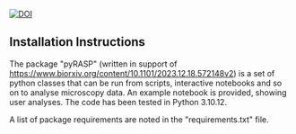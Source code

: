 [![DOI](https://zenodo.org/badge/DOI/10.5281/zenodo.10688876.svg)](https://doi.org/10.5281/zenodo.10688876)


## Installation Instructions

The package "pyRASP" (written in support of https://www.biorxiv.org/content/10.1101/2023.12.18.572148v2) is a set of python classes that can be run from scripts, interactive notebooks and so on to analyse microscopy data. An example notebook is provided, showing user analyses. The code has been tested in Python 3.10.12.

A list of package requirements are noted in the "requirements.txt" file.

